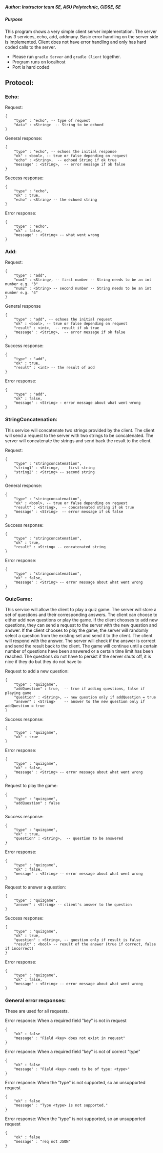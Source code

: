 ##### Author: Instructor team SE, ASU Polytechnic, CIDSE, SE


##### Purpose
This program shows a very simple client server implementation. The server
has 3 services, echo, add, addmany. Basic error handling on the server side
is implemented. Client does not have error handling and only has hard coded
calls to the server.

* Please run `gradle Server` and `gradle Client` together.
* Program runs on localhost
* Port is hard coded

## Protocol: ##

### Echo: ###

Request: 

    {
        "type" : "echo", -- type of request
        "data" : <String>  -- String to be echoed 
    }

General response:

    {
        "type" : "echo", -- echoes the initial response
        "ok" : <bool>, -- true or false depending on request
        "echo" : <String>,  -- echoed String if ok true
        "message" : <String>,  -- error message if ok false
    }

Success response:

    {
        "type" : "echo",
        "ok" : true,
        "echo" : <String> -- the echoed string
    }

Error response:

    {
        "type" : "echo",
        "ok" : false,
        "message" : <String> -- what went wrong
    }

### Add: ### 
Request:

    {
        "type" : "add",
        "num1" : <String>, -- first number -- String needs to be an int number e.g. "3"
        "num2" : <String> -- second number -- String needs to be an int number e.g. "4" 
    }

General response

    {
        "type" : "add", -- echoes the initial request
        "ok" : <bool>, -- true or false depending on request
        "result" : <int>,  -- result if ok true
        "message" : <String>,  -- error message if ok false
    }

Success response:

    {
        "type" : "add",
        "ok" : true,
        "result" : <int> -- the result of add
    }

Error response:

    {
        "type" : "add",
        "ok" : false,
        "message" : <String> - error message about what went wrong
    }


### StringConcatenation: ###
This service will concatenate two strings provided by the client. The client will send a request to the server with two strings to be concatenated. The server will concatenate the strings and send back the result to the client.

Request:

    {
        "type" : "stringconcatenation",
        "string1" : <String>, -- first string
        "string2" : <String> -- second string
    }

General response:

    {
        "type" : "stringconcatenation",
        "ok" : <bool>, -- true or false depending on request
        "result" : <String>,  -- concatenated string if ok true
        "message" : <String>  -- error message if ok false
    }

Success response:

    {
        "type" : "stringconcatenation",
        "ok" : true,
        "result" : <String> -- concatenated string
    }

Error response:

    {
        "type" : "stringconcatenation",
        "ok" : false,
        "message" : <String> -- error message about what went wrong
    }


### QuizGame: ###
This service will allow the client to play a quiz game. The server will store a set of questions and their corresponding answers. The client can choose to either add new questions or play the game. If the client chooses to add new questions, they can send a request to the server with the new question and answer. If the client chooses to play the game, the server will randomly select a question from the existing set and send it to the client. The client will respond with the answer. The server will check if the answer is correct and send the result back to the client. The game will continue until a certain number of questions have been answered or a certain time limit has been reached. The questions do not have to persist if the server shuts off, it is nice if they do but they do not have to

Request to add a new question:

    {
        "type" : "quizgame",
        "addQuestion" : true,  -- true if adding questions, false if playing game
        "question" : <String>, -- new question only if addQuestion = true
        "answer" : <String>    -- answer to the new question only if addQuestion = true
    }

Success response:

    {
        "type" : "quizgame",
        "ok" : true
    }

Error response:

    {
        "type" : "quizgame",
        "ok" : false,
        "message" : <String> -- error message about what went wrong
    }


Request to play the game:

    {
        "type" : "quizgame",
        "addQuestion" : false
    }

Success response:

    {
        "type" : "quizgame",
        "ok" : true,
        "question" : <String>,  -- question to be answered
    }

Error response:

    {
        "type" : "quizgame",
        "ok" : false,
        "message" : <String> -- error message about what went wrong
    }


Request to answer a question:

    {
        "type" : "quizgame",
        "answer" : <String> -- client's answer to the question
    }

Success response:

    {
        "type" : "quizgame",
        "ok" : true,
        "question" : <String>, -- question only if result is false
        "result" : <bool> -- result of the answer (true if correct, false if incorrect)
    }

Error response:

    {
        "type" : "quizgame",
        "ok" : false,
        "message" : <String> -- error message about what went wrong
    }


### General error responses: ###
These are used for all requests.

Error response: When a required field "key" is not in request

    {
        "ok" : false
        "message" : "Field <key> does not exist in request" 
    }

Error response: When a required field "key" is not of correct "type"

    {
        "ok" : false
        "message" : "Field <key> needs to be of type: <type>"
    }

Error response: When the "type" is not supported, so an unsupported request

    {
        "ok" : false
        "message" : "Type <type> is not supported."
    }


Error response: When the "type" is not supported, so an unsupported request

    {
        "ok" : false
        "message" : "req not JSON"
    }